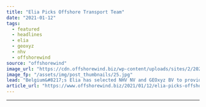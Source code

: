 ```yaml
---
title: "Elia Picks Offshore Transport Team"
date: "2021-01-12"
tags: 
  - featured
  - headlines
  - elia
  - geoxyz
  - nhv
  - offshorewind
source: "offshorewind"
image_url: "https://cdn.offshorewind.biz/wp-content/uploads/sites/2/2021/01/12093002/Elia-Picks-Offshore-Transport-Team.jpg"
image_fp: "/assets/img/post_thumbnails/25.jpg"
lead: "Belgium&#8217;s Elia has selected NHV NV and GEOxyz BV to provide the transmission system"
article_url: "https://www.offshorewind.biz/2021/01/12/elia-picks-offshore-transport-team/"
---
```


---
